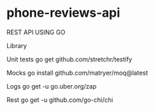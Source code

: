 # phone-reviews-api
REST API USING GO

Library

Unit tests
go get github.com/stretchr/testify

Mocks
go install github.com/matryer/moq@latest

Logs
go get -u go.uber.org/zap

Rest
go get -u github.com/go-chi/chi
